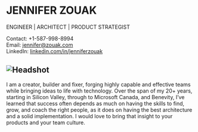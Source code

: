 # JENNIFER ZOUAK

ENGINEER | ARCHITECT | PRODUCT STRATEGIST

Contact: +1-587-998-8994  
Email: [jennifer@zouak.com](mailto:jennifer@zouak.com)  
LinkedIn: [linkedin.com/in/jenniferzouak](https://linkedin.com/in/jenniferzouak)

![Headshot](https://jenniferzouak.github.io/resume/public/JenniferZouak.jpeg)
---

I am a creator, builder and fixer, forging highly capable and effective teams while bringing ideas to life with technology. Over the span of my 20+ years, starting in Silicon Valley, through to Microsoft Canada, and Benevity, I’ve learned that success often depends as much on having the skills to find, grow, and coach the right people, as it does on having the best architecture and a solid implementation. I would love to bring that insight to your products and your team culture.

